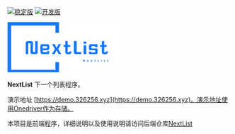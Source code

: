 [![稳定版](https://github.com/lixiaofei123/nextlist_web/actions/workflows/docker-stable.yml/badge.svg)](https://github.com/lixiaofei123/nextlist_web/actions/workflows/docker-stable.yml)  [![开发版](https://github.com/lixiaofei123/nextlist_web/actions/workflows/docker-master.yml/badge.svg)](https://github.com/lixiaofei123/nextlist_web/actions/workflows/docker-master.yml)



![logo](public/logo.png)


**NextList** 下一个列表程序。

演示地址 [https://demo.326256.xyz](https://demo.326256.xyz)。演示地址使用Onedriver作为存储。


本项目是前端程序，详细说明以及使用说明请访问后端仓库[NextList](https://github.com/lixiaofei123/nextlist)



